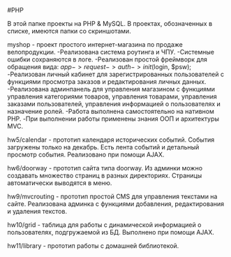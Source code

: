 ﻿#PHP
 
 В этой папке проекты на PHP & MySQL. В проектах, обозначенных в списке, имеются папки со скриншотами.


myshop - проект простого интернет-магазина по продаже велопродукции. 
-Реализована система роутинга и ЧПУ. 
-Системные ошибки сохраняются в логе. 
-Реализован простой фреймворк для обращения вида: $app->request->auth->init($login, $psw);
-Реализован личный кабинет для зарегистрированных пользователей с функциями просмотра заказов и редактирования личных данных.
-Реализована админпанель для управления магазином с функциями управления категориями товаров, управления товарами, управления заказами пользователей, управления информацией о пользователях и назначение ролей. 
-Работа выполнена самостоятельно на нативном PHP. 
-При выполнении работы применены знания ООП и архитектуры MVC.



hw5/calendar - прототип календаря исторических событий. События загружены только на декабрь. Есть лента событий и детальный просмотр события. Реализовано при помощи AJAX.

hw6/doorway - прототип сайта типа doorway. Из админки можно создавать множество страниц в разных директориях. Страницы автоматически выводятся в меню.

hw9/mvcrouting - прототип простой CMS для управления текстами на сайте. Реализована админка с функциями добавления, редактирования и удаления текстов.

hw10/grid - таблица для работы с динамической информацией о пользователях, подгружаемой из БД. Выполнено при помощи AJAX.

hw11/library - прототип работы с домашней библиотекой.
